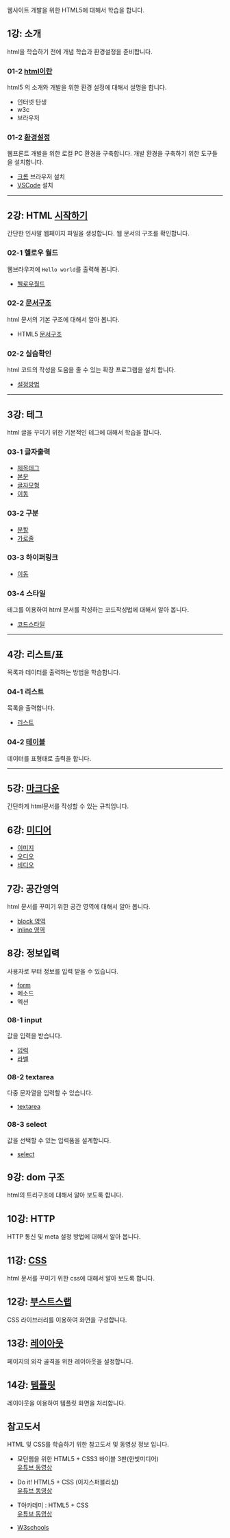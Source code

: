 웹사이트 개발을 위한 HTML5에 대해서 학습을 합니다.

## 1강: 소개
html을 학습하기 전에 개념 학습과 환경설정을 준비합니다.

### 01-2 [html이란](./intro)
html5 의 소개와 개발을 위한 환경 설정에 대해서 설명을 합니다.
* 인터넷 탄생
* w3c
* 브라우저

### 01-2 [환경설정](./setup)
웹프론트 개발을 위한 로컬 PC 환경을 구축합니다. 개발 환경을 구축하기 위한 도구들을 설치합니다.

* [크롬](./setup/chrome) 브라우저 설치
* [VSCode](./setup/vscode) 설치

<hr>

## 2강: HTML [시작하기](./basic)
간단한 인사말 웹페이지 파일을 생성합니다. 웹 문서의 구조를 확인합니다.

### 02-1 헬로우 월드
웹브라우저에 `Hello world`를 출력해 봅니다.
* [헬로우월드](./basic/hello)

### 02-2 [문서구조](./basic/structure)
html 문서의 기본 구조에 대해서 알아 봅니다.
* HTML5 [문서구조](./basic/structure)

### 02-2 실습확인
html 코드의 작성을 도움을 줄 수 있는 확장 프로그램을 설치 합니다.
* [설정방법](./basic/preview)

<hr>

## 3강: 테그
html 글을 꾸미기 위한 기본적인 테그에 대해서 학습을 합니다.

### 03-1 글자출력
* [제목테그](./tag/h)
* [본문](./tag/p)
* [글자모형](./tag/fontshape)
* [이동](./tag/ruby)

### 03-2 구분
* [분할](./tag/br)
* [가로줄](./tag/hr)

### 03-3 하이퍼링크
* [이동](./tag/a)

### 03-4 스타일
테그를 이용하여 html 문서를 작성하는 코드작성법에 대해서 알아 봅니다.
* [코드스타일](./tag/style)

<hr>

## 4강: 리스트/표
목록과 데이터를 출력하는 방법을 학습합니다.

### 04-1 리스트
목록을 출력합니다.
* [리스트](./list/list)

### 04-2 [테이블](./list/table)
데이터를 표형태로 출력을 합니다.

<hr>

## 5강: [마크다운](./markdown)
간단하게 html문서를 작성할 수 있는 규칙입니다.

## 6강: [미디어](./media)
* [이미지](./media/image)
* [오디오](./media/audio)
* [비디오](./media/video)


## 7강: 공간영역
html 문서를 꾸미기 위한 공간 영역에 대해서 알아 봅니다.

* [block 영역](./tag/div)
* [inline 영역](./tag/span)

## 8강: 정보입력
사용자로 부터 정보를 입력 받을 수 있습니다.

* [form](./form)
* 메소드
* 엑션

### 08-1 input
값을 입력을 받습니다.
* [입력](./form/input)
* [라벨](./form/label)

### 08-2 textarea
다중 문자열을 입력할 수 있습니다.

* [textarea](./form/textarea)

### 08-3 select
값을 선택할 수 있는 입력폼을 설계합니다.

* [select](./form/select)


## 9강: dom 구조
html의 트리구조에 대해서 알아 보도록 합니다.


## 10강: HTTP
HTTP 통신 및 meta 설정 방법에 대해서 알아 봅니다.

## 11강: [CSS](./css)
html 문서를 꾸미기 위한 css에 대해서 알아 보도록 합니다.


## 12강: [부스트스랩](./bootstrap)
CSS 라이브러리를 이용하여 화면을 구성합니다.

## 13강: [레이아웃](./layout)
페이지의 외각 골격을 위한 레이아웃을 설정합니다.

## 14강: [템플릿](./template)
레이아웃을 이용하여 템플릿 화면을 처리합니다.



## 참고도서
HTML 및 CSS를 학습하기 위한 참고도서 및 동영상 정보 입니다.

* 모던웹을 위한 HTML5 + CSS3 바이블 3판(한빛미디어)  
[유튜브 동영상](https://www.youtube.com/playlist?list=PLBXuLgInP-5kgzJZRGhpHZINPu-K90jbM)

* Do it! HTML5 + CSS (이지스퍼블리싱)  
[유튜브 동영상](https://www.youtube.com/playlist?list=PLG7te9eYUi7uvROuVChYgAL5pMK7gnWSp)

* T아카데미 : HTML5 + CSS  
[유튜브 동영상](https://www.youtube.com/playlist?list=PL9mhQYIlKEhdTdvqzohqVs3RTVHzWPu79)

* [W3schools](https://www.w3schools.com/html/default.asp)
